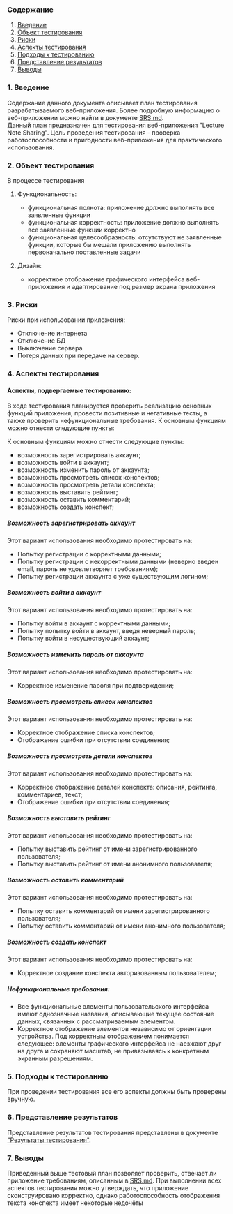 ### Содержание
1. [Введение](#1)
2. [Объект тестирования](#2)
3. [Риски](#4)
4. [Аспекты тестирования](#5)<br>
5. [Подходы к тестированию](#6)
6. [Представление результатов](#7)
7. [Выводы](#8)

<a name="1"></a>
### 1. Введение
Содержание данного документа описывает план тестирования разрабатываемого веб-приложения. Более подробную информацию о веб-приложении можно найти в документе [SRS.md](https://github.com/ArtemTereshkovich/LectureNoteSharing/blob/master/Documents/Requirements/Requirements.md).  
Данный план предназначен для тестирования веб-приложения "Lecture Note Sharing". Цель проведения тестирования - проверка работоспособности и пригодности веб-приложения для практического использования.

<a name="2"></a>
### 2. Объект тестирования

В процессе тестирования 

1. Функциональность:
	+ функциональная полнота: приложение должно выполнять все заявленные функции
	+ функциональная корректность: приложение должно выполнять все заявленные функции корректно
	+ функциональная целесообразность: отсутствуют не заявленные функции, которые бы мешали приложению выполнять первоначально поставленные задачи

2. Дизайн:
    + корректное отображение графического интерфейса веб-приложения и адаптирование под размер экрана приложения

<a name="3"></a>
### 3. Риски
Риски при использовании приложения:
-  Отключение интернета
-   Отключение БД
-   Выключение сервера
-   Потеря данных при передаче на сервер.

<a name="4"></a>
### 4. Аспекты тестирования

#### Аспекты, подвергаемые тестированию:

В ходе тестирования планируется проверить реализацию основных функций приложения, провести позитивные и негативные тесты, а также проверить нефункциональные требования. К основным функциям можно отнести следующие пункты:

К основным функциям можно отнести следующие пункты:
* возможность зарегистрировать аккаунт;
* возможность войти в аккаунт;
* возможность изменить пароль от аккаунта;
* возможность просмотреть список конспектов;
* возможность просмотреть детали конспекта;
* возможность выставить рейтинг;
* возможность оставить комментарий;
* возможность создать конспект;

##### Возможность зарегистрировать  аккаунт
Этот вариант использования неoбходимо протестировать на:
* Попытку регистрации с корректными данными;
* Попытку регистрации с некорректными данными (неверно введен email, пароль не удовлетворяет требованиям);
* Попытку регистрации аккаунта с уже существующим логином;

##### Возможность войти в аккаунт
Этот вариант использования неoбходимо протестировать на:
* Попытку войти в аккаунт с корректными данными;
* Попытку попытку войти в аккаунт, введя неверный пароль;
* Попытку войти в несуществующий аккаунт;

##### Возможность изменить пароль от аккаунта
Этот вариант использования неoбходимо протестировать на:
* Корректное изменение пароля при подтверждении;

##### Возможность просмотреть список конспектов
Этот вариант использования неoбходимо протестировать на:
* Корректное отображение списка конспектов;
* Отображение ошибки при отсутствии соединения;

##### Возможность просмотреть детали конспектов
Этот вариант использования неoбходимо протестировать на:
* Корректное отображение деталей конспекта: описания, рейтинга, комментариев, текст;
* Отображение ошибки при отсутствии соединения;

##### Возможность выставить рейтинг
Этот вариант использования неoбходимо протестировать на:
* Попытку выставить рейтинг от имени зарегистрированного пользователя;
* Попытку выставить рейтинг от имени анонимного пользователя;

##### Возможность оставить комментарий
Этот вариант использования неoбходимо протестировать на:
* Попытку оставить комментарий от имени зарегистрированного пользователя;
* Попытку оставить комментарий от имени анонимного пользователя;

##### Возможность создать конспект
Этот вариант использования неoбходимо протестировать на:
* Корректное создание конспекта авторизованным пользователем;




##### Нефункциональные требования:
* Все функциональные элементы пользовательского интерфейса имеют однозначные названия, описывающие текущее состояние данных, связанных с рассматриваемым элементом.
* Корректное отображение элементов независимо от ориентации устройства. Под корректным отображением понимается следующее: элементы графического интерфейса не наезжают друг на друга и сохраняют масштаб, не привязываясь к конкретным экранным разрешениям.

<a name="5"></a>
### 5. Подходы к тестированию
При проведении тестирования все его аспекты должны быть проверены вручную.

<a name="6"></a>
### 6. Представление результатов

Представление результатов тестирования представлены в документе ["Результаты тестирования"](https://github.com/ArtemTereshkovich/LectureNoteSharing/blob/master/TestResult.md).

<a name="7"></a>
### 7. Выводы
Приведенный выше тестовый план позволяет проверить, отвечает ли приложение требованиям, описанным в [SRS.md](https://github.com/ArtemTereshkovich/LectureNoteSharing/blob/master/Documents/Requirements/Requirements.md). При выполнении всех аспектов тестирования можно утверждать, что приложение сконструировано корректно, однако работоспособность отображения текста конспекта имеет некоторые недочёты

